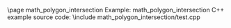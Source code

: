 \page math_polygon_intersection Example: math_polygon_intersection
C++ example source code:
\include math_polygon_intersection/test.cpp
